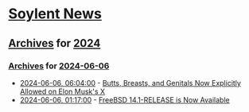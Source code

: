 # [Soylent News](../../../README.md)

## [Archives](../../index.md) for [2024](../index.md)

### [Archives](../../index.md) for [2024-06-06](index.md)

* [2024-06-06, 06:04:00](https://soylentnews.org/article.pl?sid=24/06/05/1050253&from=rss) - [Butts, Breasts, and Genitals Now Explicitly Allowed on Elon Musk's X](https://soylentnews.org/article.pl?sid=24/06/05/1050253&from=rss)
* [2024-06-06, 01:17:00](https://soylentnews.org/article.pl?sid=24/06/05/0128253&from=rss) - [FreeBSD 14.1-RELEASE is Now Available](https://soylentnews.org/article.pl?sid=24/06/05/0128253&from=rss)
